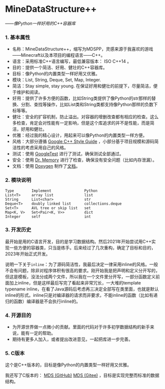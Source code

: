 # MineDataStructure++

*——像Python一样好用的C++容器库*

### 1. 基本属性

- 名称：MineDataStructure++，缩写为MDSPP，灵感来源于我喜欢的游戏——Minecraft以及本项目的编程语言——C++。
- 语言：采用标准C++语言编写，最低兼容版本： ISO C++14 。
- 目的：提供一个简洁、好用、健壮的C++容器库。
- 目标：像Python的内置类型一样好用又优雅。
- 模块：List, String, Deque, Set, Map, Integer.
- 简洁：Stay simple, stay young. 在保证好用和健壮的前提下，尽量简洁，便于维护和阅读。
- 好用：提供了许多方便的函数，比如String类提供了像Python的str那样的替换、分割、查找等操作，比如List类和String类都支持像Python那样的负数下标等等。
- 健壮：安全的扩容机制，防止溢出。对容器的增删改查都有相应的检查。这么多检查，肯定会对性能有一定影响，但是这个库追求的并不是性能，而是简洁，好用和健壮。
- 优雅：经过我的精心设计，用起来可以像Python的内置类型一样方便。
- 风格：大部分遵循 [Google C++ Style Guide](https://google.github.io/styleguide/cppguide.html) ，小部分基于项目规模和源码简洁性的考虑采用自己的风格。
- 测试：使用 [GoogleTest](https://github.com/google/googletest) 进行了测试，确保测试全部通过。
- 安全：使用 [Dr. Memory](https://drmemory.org/) 进行了检查，确保没有安全问题（比如内存泄漏）。
- 文档：使用 [Doxygen](https://www.doxygen.nl/) 制作了[文档](./Documents/html/index.html)。

### 2. 模块说明

```
Type        Implement               Python
List<T>     array list              list
String      List<char>              str
Deque<T>    doubly linked list      collections.deque
Set<T>      AVL tree or skip list   set
Map<K, V>   Set<Pair<K, V>>         dict
Integer     self                    int
```

### 3. 开发历史

最开始是用的C语言开发，目的是学习数据结构。然后2021年开始尝试用C++实现一些方便的容器类，只当是练手。后来经过了几次重构，确定了目标和目的，2023年开始正式开发。

说明一下关于`inline`：为了源码简洁性，我最后决定一律采用inline的风格。一般不会有问题，除非对程序体积有很高的要求。刚开始我是把声明和定义分开写的，但这是模板，没法分成两个文件，所以我在一个文件里分开写，一部分函数定义前面加上inline，但是这样最后写完了看起来非常冗长，一大堆的template typename inline，在看了Java源码后考虑再三决定全部写在类里面，也就是默认inline的形式。inline只是对编译器的请求而非要求，不能inline的函数（比如有递归的函数）编译器是不会执行inline的。

### 4. 开源目的

- 为开源世界做一点微小的贡献。里面的代码对于许多初学数据结构的新手来说，能有一定的帮助。
- 期待有更多人加入，或者提出改进意见，一起把库进一步完善。

### 5. C版本

这个是C++版本的，目标是像Python的内置类型一样好用又优雅。

我还写了C版本的： [MDS (GitHub)](https://github.com/chen-qingyu/MDS) [MDS (Gitee)](https://gitee.com/ChobitsY/mds) ，目标是实现完整而标准的数据结构。
